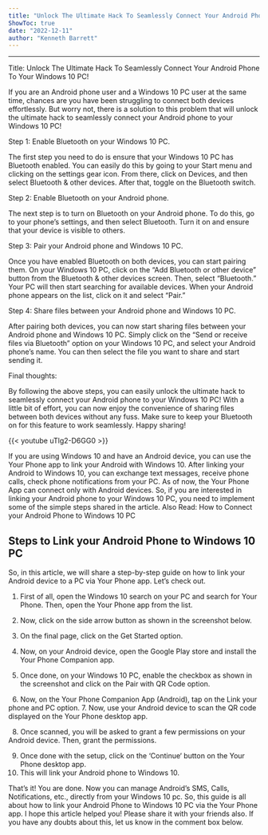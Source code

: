 ```yaml
---
title: "Unlock The Ultimate Hack To Seamlessly Connect Your Android Phone To Your Windows 10 PC!"
ShowToc: true 
date: "2022-12-11"
author: "Kenneth Barrett"
---
```

*****
Title: Unlock The Ultimate Hack To Seamlessly Connect Your Android Phone To Your Windows 10 PC!

If you are an Android phone user and a Windows 10 PC user at the same time, chances are you have been struggling to connect both devices effortlessly. But worry not, there is a solution to this problem that will unlock the ultimate hack to seamlessly connect your Android phone to your Windows 10 PC!

Step 1: Enable Bluetooth on your Windows 10 PC.

The first step you need to do is ensure that your Windows 10 PC has Bluetooth enabled. You can easily do this by going to your Start menu and clicking on the settings gear icon. From there, click on Devices, and then select Bluetooth & other devices. After that, toggle on the Bluetooth switch.

Step 2: Enable Bluetooth on your Android phone.

The next step is to turn on Bluetooth on your Android phone. To do this, go to your phone’s settings, and then select Bluetooth. Turn it on and ensure that your device is visible to others.

Step 3: Pair your Android phone and Windows 10 PC.

Once you have enabled Bluetooth on both devices, you can start pairing them. On your Windows 10 PC, click on the “Add Bluetooth or other device” button from the Bluetooth & other devices screen. Then, select “Bluetooth.” Your PC will then start searching for available devices. When your Android phone appears on the list, click on it and select “Pair.”

Step 4: Share files between your Android phone and Windows 10 PC.

After pairing both devices, you can now start sharing files between your Android phone and Windows 10 PC. Simply click on the “Send or receive files via Bluetooth” option on your Windows 10 PC, and select your Android phone’s name. You can then select the file you want to share and start sending it.

Final thoughts:

By following the above steps, you can easily unlock the ultimate hack to seamlessly connect your Android phone to your Windows 10 PC! With a little bit of effort, you can now enjoy the convenience of sharing files between both devices without any fuss. Make sure to keep your Bluetooth on for this feature to work seamlessly. Happy sharing!

{{< youtube uTlg2-D6GG0 >}} 



If you are using Windows 10 and have an Android device, you can use the Your Phone app to link your Android with Windows 10. After linking your Android to Windows 10, you can exchange text messages, receive phone calls, check phone notifications from your PC.
As of now, the Your Phone App can connect only with Android devices. So, if you are interested in linking your Android phone to your Windows 10 PC, you need to implement some of the simple steps shared in the article.
Also Read: How to Connect your Android Phone to Windows 10 PC

 
## Steps to Link your Android Phone to Windows 10 PC


So, in this article, we will share a step-by-step guide on how to link your Android device to a PC via Your Phone app. Let’s check out.
1. First of all, open the Windows 10 search on your PC and search for Your Phone. Then, open the Your Phone app from the list.

2. Now, click on the side arrow button as shown in the screenshot below.

3. On the final page, click on the Get Started option.

4. Now, on your Android device, open the Google Play store and install the Your Phone Companion app.

5. Once done, on your Windows 10 PC, enable the checkbox as shown in the screenshot and click on the Pair with QR Code option.

 
6. Now, on the Your Phone Companion App (Android), tap on the Link your phone and PC option.
7. Now, use your Android device to scan the QR code displayed on the Your Phone desktop app.

 
8. Once scanned, you will be asked to grant a few permissions on your Android device. Then, grant the permissions.

9. Once done with the setup, click on the ‘Continue‘ button on the Your Phone desktop app.
10. This will link your Android phone to Windows 10.

That’s it! You are done. Now you can manage Android’s SMS, Calls, Notifications, etc., directly from your Windows 10 pc.
So, this guide is all about how to link your Android Phone to Windows 10 PC via the Your Phone app. I hope this article helped you! Please share it with your friends also. If you have any doubts about this, let us know in the comment box below.




